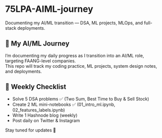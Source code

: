 # 75LPA-AIML-journey
Documenting my AI/ML transition — DSA, ML projects, MLOps, and full-stack deployments.

## 🚀 My AI/ML Journey

I’m documenting my daily progress as I transition into an AI/ML role, targeting FAANG-level companies.  
This repo will track my coding practice, ML projects, system design notes, and deployments.  

## 📌 Weekly Checklist
- Solve 5 DSA problems ✅ (Two Sum, Best Time to Buy & Sell Stock)
- Create 2 ML mini-notebooks ✅ (01_intro_ml.ipynb, 02_features_labels.ipynb)
- Write 1 Hashnode blog (weekly)
- Post daily on Twitter & Instagram

Stay tuned for updates 🚀
